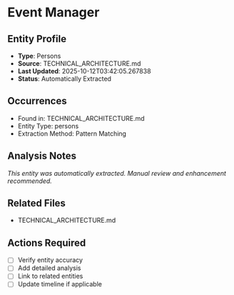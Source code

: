 # Event Manager

## Entity Profile
- **Type**: Persons
- **Source**: TECHNICAL_ARCHITECTURE.md
- **Last Updated**: 2025-10-12T03:42:05.267838
- **Status**: Automatically Extracted

## Occurrences
- Found in: TECHNICAL_ARCHITECTURE.md
- Entity Type: persons
- Extraction Method: Pattern Matching

## Analysis Notes
*This entity was automatically extracted. Manual review and enhancement recommended.*

## Related Files
- TECHNICAL_ARCHITECTURE.md

## Actions Required
- [ ] Verify entity accuracy
- [ ] Add detailed analysis
- [ ] Link to related entities
- [ ] Update timeline if applicable

